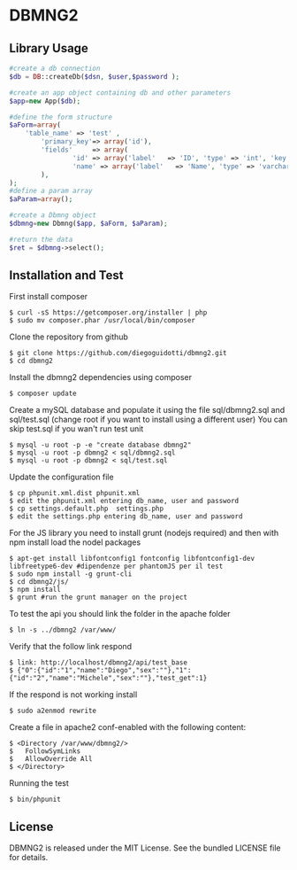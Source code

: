 DBMNG2
===============




Library Usage
---------------

``` php
#create a db connection
$db = DB::createDb($dsn, $user,$password );

#create an app object containing db and other parameters
$app=new App($db);

#define the form structure
$aForm=array(  
	'table_name' => 'test' ,
		'primary_key'=> array('id'), 
		'fields'     => array(
				'id' => array('label'   => 'ID', 'type' => 'int', 'key' => 1 ) ,
				'name' => array('label'   => 'Name', 'type' => 'varchar')
		),
);
#define a param array
$aParam=array();

#create a Dbmng object
$dbmng=new Dbmng($app, $aForm, $aParam);

#return the data
$ret = $dbmng->select();

```


Installation and Test
---------------

First install composer

	$ curl -sS https://getcomposer.org/installer | php
	$ sudo mv composer.phar /usr/local/bin/composer

Clone the repository from github

	$ git clone https://github.com/diegoguidotti/dbmng2.git
	$ cd dbmng2

Install the dbmng2 dependencies using composer

	$ composer update

Create a mySQL database and populate it using the file sql/dbmng2.sql and sql/test.sql (change root if you want to install using a different user) You can skip test.sql if you wan't run test unit

	$ mysql -u root -p -e "create database dbmng2"
	$ mysql -u root -p dbmng2 < sql/dbmng2.sql
	$ mysql -u root -p dbmng2 < sql/test.sql


Update the configuration file

	$ cp phpunit.xml.dist phpunit.xml
	$ edit the phpunit.xml entering db_name, user and password
	$ cp settings.default.php  settings.php
	$ edit the settings.php entering db_name, user and password


For the JS library you need to install grunt (nodejs required) and then with npm install load the nodel packages

	$ apt-get install libfontconfig1 fontconfig libfontconfig1-dev libfreetype6-dev #dipendenze per phantomJS per il test
	$ sudo npm install -g grunt-cli 
	$ cd dbmng2/js/
	$ npm install
	$ grunt #run the grunt manager on the project

 





To test the api you should link the folder in the apache folder

	$ ln -s ../dbmng2 /var/www/

Verify that the follow link respond 
	
	$ link: http://localhost/dbmng2/api/test_base
	$ {"0":{"id":"1","name":"Diego","sex":""},"1":{"id":"2","name":"Michele","sex":""},"test_get":1}

If the respond is not working install
	
	$ sudo a2enmod rewrite

Create a file in apache2 conf-enabled with the following content:

	$ <Directory /var/www/dbmng2/> 
	$	FollowSymLinks 
	$	AllowOverride All 
	$ </Directory>

Running the test

    $ bin/phpunit





License
-------

DBMNG2 is released under the MIT License. See the bundled LICENSE file for details.
